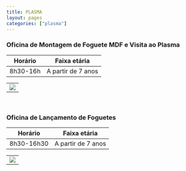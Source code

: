```yaml
---
title: PLASMA
layout: pages
categories: ["plasma"]
---
```


### Oficina de Montagem de Foguete MDF e Visita ao Plasma

| Horário | Faixa etária |
|---------|--------------|
| 8h30-16h | A partir de 7 anos |

<table><tr><td>
<a href="https://docs.google.com/document/d/e/2PACX-1vRxMEyWuO4DQnDW43l-hKRb2F7CFmbrgeixobIBIGfqF9Ubho6jXBaZMxKrCEFv1Quz31lZEglKb9mk/pub#id.tmkp76jn9ch0"><img style="cursor:pointer" src="{{ site.baseurl }}/img/more.svg"></a>
</td></tr></table>

<br>

### Oficina de Lançamento de Foguetes

| Horário | Faixa etária |
|---------|--------------|
| 8h30-16h30 | A partir de 7 anos |

<table><tr><td>
<a href="https://docs.google.com/document/d/e/2PACX-1vRxMEyWuO4DQnDW43l-hKRb2F7CFmbrgeixobIBIGfqF9Ubho6jXBaZMxKrCEFv1Quz31lZEglKb9mk/pub#id.v06c44qoezo7"><img style="cursor:pointer" src="{{ site.baseurl }}/img/more.svg"></a>
</td></tr></table>

